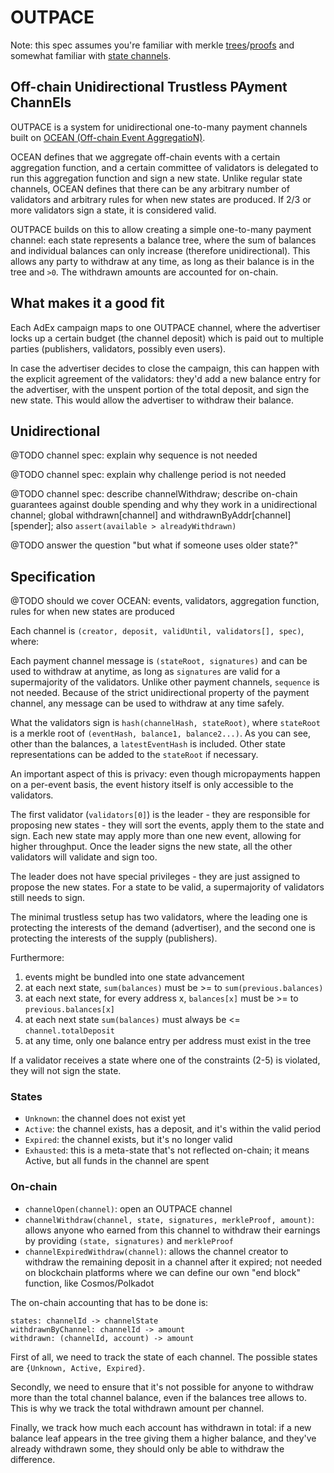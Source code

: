 # OUTPACE

Note: this spec assumes you're familiar with merkle [trees](https://en.wikipedia.org/wiki/Merkle_tree)/[proofs](https://medium.com/crypto-0-nite/merkle-proofs-explained-6dd429623dc5) and somewhat familiar with [state channels](https://www.learnchannels.org).

## Off-chain Unidirectional Trustless PAyment ChannEls

OUTPACE is a system for unidirectional one-to-many payment channels built on [OCEAN (Off-chain Event AggregatioN)](https://medium.com/the-adex-blog/introducing-ocean-alternative-layer-2-scalability-7d24bb22ebe4).

OCEAN defines that we aggregate off-chain events with a certain aggregation function, and a certain committee of validators is delegated to run this aggregation function and sign a new state. Unlike regular state channels, OCEAN defines that there can be any arbitrary number of validators and arbitrary rules for when new states are produced. If 2/3 or more validators sign a state, it is considered valid.

OUTPACE builds on this to allow creating a simple one-to-many payment channel: each state represents a balance tree, where the sum of balances and individual balances can only increase (therefore unidirectional). This allows any party to withdraw at any time, as long as their balance is in the tree and `>0`. The withdrawn amounts are accounted for on-chain.

## What makes it a good fit

Each AdEx campaign maps to one OUTPACE channel, where the advertiser locks up a certain budget (the channel deposit) which is paid out to multiple parties (publishers, validators, possibly even users).

In case the advertiser decides to close the campaign, this can happen with the explicit agreement of the validators: they'd add a new balance entry for the advertiser, with the unspent portion of the total deposit, and sign the new state. This would allow the advertiser to withdraw their balance.

## Unidirectional


@TODO channel spec: explain why sequence is not needed

@TODO channel spec: explain why challenge period is not needed

@TODO channel spec: describe channelWithdraw; describe on-chain guarantees against double spending and why they work in a unidirectional channel; global withdrawn[channel] and withdrawnByAddr[channel][spender]; also `assert(available > alreadyWithdrawn)`

@TODO answer the question "but what if someone uses older state?"

## Specification

@TODO should we cover OCEAN: events, validators, aggregation function, rules for when new states are produced

Each channel is `(creator, deposit, validUntil, validators[], spec)`, where:

Each payment channel message is `(stateRoot, signatures)` and can be used to withdraw at anytime, as long as `signatures` are valid for a supermajority of the validators. Unlike other payment channels, `sequence` is not needed. Because of the strict unidirectional property of the payment channel, any message can be used to withdraw at any time safely.

What the validators sign is `hash(channelHash, stateRoot)`, where `stateRoot` is a merkle root of `(eventHash, balance1, balance2...)`. As you can see, other than the balances, a `latestEventHash` is included. Other state representations can be added to the `stateRoot` if necessary.

An important aspect of this is privacy: even though micropayments happen on a per-event basis, the event history itself is only accessible to the validators.

The first validator (`validators[0]`) is the leader - they are responsible for proposing new states - they will sort the events, apply them to the state and sign. Each new state may apply more than one new event, allowing for higher throughput. Once the leader signs the new state, all the other validators will validate and sign too.

The leader does not have special privileges - they are just assigned to propose the new states. For a state to be valid, a supermajority of validators still needs to sign.

The minimal trustless setup has two validators, where the leading one is protecting the interests of the demand (advertiser), and the second one is protecting the interests of the supply (publishers).

Furthermore:

1. events might be bundled into one state advancement
2. at each next state, `sum(balances)` must be >= to `sum(previous.balances)`
3. at each next state, for every address x, `balances[x]` must be >= to `previous.balances[x]`
4. at each next state `sum(balances)` must always be <= `channel.totalDeposit`
5. at any time, only one balance entry per address must exist in the tree

If a validator receives a state where one of the constraints (2-5) is violated, they will not sign the state.

### States

* `Unknown`: the channel does not exist yet
* `Active`: the channel exists, has a deposit, and it's within the valid period
* `Expired`: the channel exists, but it's no longer valid
* `Exhausted`: this is a meta-state that's not reflected on-chain; it means Active, but all funds in the channel are spent

### On-chain

* `channelOpen(channel)`: open an OUTPACE channel
* `channelWithdraw(channel, state, signatures, merkleProof, amount)`: allows anyone who earned from this channel to withdraw their earnings by providing `(state, signatures)` and `merkleProof`
* `channelExpiredWithdraw(channel)`: allows the channel creator to withdraw the remaining deposit in a channel after it expired; not needed on blockchain platforms where we can define our own "end block" function, like Cosmos/Polkadot

The on-chain accounting that has to be done is:

```
states: channelId -> channelState
withdrawnByChannel: channelId -> amount
withdrawn: (channelId, account) -> amount
```

First of all, we need to track the state of each channel. The possible states are `{Unknown, Active, Expired}`.

Secondly, we need to ensure that it's not possible for anyone to withdraw more than the total channel balance, even if the balances tree allows to. This is why we track the total withdrawn amount per channel.

Finally, we track how much each account has withdrawn in total: if a new balance leaf appears in the tree giving them a higher balance, and they've already withdrawn some, they should only be able to withdraw the difference.


